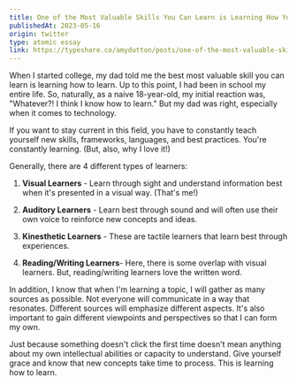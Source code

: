 ```yaml
---
title: One of the Most Valuable Skills You Can Learn is Learning How You Learn
publishedAt: 2023-05-16
origin: twitter
type: atomic essay
link: https://typeshare.co/amydutton/posts/one-of-the-most-valuable-skills-you-can-learn-is-learning-how-you-learn
---
```


When I started college, my dad told me the best most valuable skill you can learn is learning how to learn. Up to this point, I had been in school my entire life. So, naturally, as a naive 18-year-old, my initial reaction was, "Whatever?! I think I know how to learn." But my dad was right, especially when it comes to technology.

If you want to stay current in this field, you have to constantly teach yourself new skills, frameworks, languages, and best practices. You're constantly learning. (But, also, why I love it!)

Generally, there are 4 different types of learners:

1. **Visual Learners** - Learn through sight and understand information best when it's presented in a visual way. (That's me!)

2. **Auditory Learners** - Learn best through sound and will often use their own voice to reinforce new concepts and ideas.

3. **Kinesthetic Learners** - These are tactile learners that learn best through experiences.

4. **Reading/Writing Learners**- Here, there is some overlap with visual learners. But, reading/writing learners love the written word.

In addition, I know that when I'm learning a topic, I will gather as many sources as possible. Not everyone will communicate in a way that resonates. Different sources will emphasize different aspects. It's also important to gain different viewpoints and perspectives so that I can form my own.

Just because something doesn't click the first time doesn't mean anything about my own intellectual abilities or capacity to understand. Give yourself grace and know that new concepts take time to process. This is learning how to learn.
